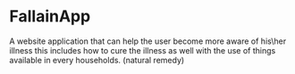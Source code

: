 # FallainApp
A website application that can help the user become more aware of his\her illness this includes how to cure the illness as well with the use of things available in every households. (natural remedy)
